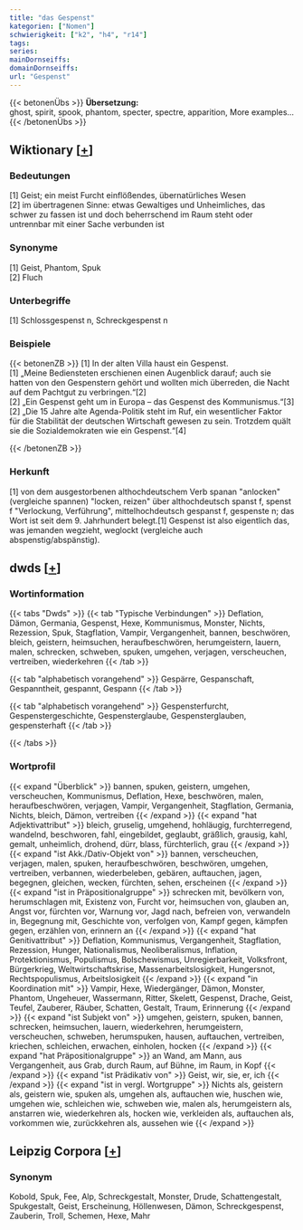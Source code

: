 ```yaml
---
title: "das Gespenst"
kategorien: ["Nomen"]
schwierigkeit: ["k2", "h4", "r14"]
tags:
series:
mainDornseiffs:
domainDornseiffs:
url: "Gespenst"
---
```


{{< betonenÜbs >}}
**Übersetzung:**  
ghost, spirit, spook, phantom, specter, spectre, apparition, More examples...  
{{< /betonenÜbs >}}

## Wiktionary [[+](https://de.wiktionary.org/wiki/Gespenst)]

### Bedeutungen
[1] Geist; ein meist Furcht einflößendes, übernatürliches Wesen  
[2] im übertragenen Sinne: etwas Gewaltiges und Unheimliches, das schwer zu fassen ist und doch beherrschend im Raum steht oder untrennbar mit einer Sache verbunden ist  

### Synonyme
[1] Geist, Phantom, Spuk  
[2] Fluch  

### Unterbegriffe
[1] Schlossgespenst n, Schreckgespenst n  

### Beispiele
{{< betonenZB >}}
[1] In der alten Villa haust ein Gespenst.  
[1] „Meine Bediensteten erschienen einen Augenblick darauf; auch sie hatten von den Gespenstern gehört und wollten mich überreden, die Nacht auf dem Pachtgut zu verbringen.“[2]  
[2] „Ein Gespenst geht um in Europa – das Gespenst des Kommunismus.“[3]  
[2] „Die 15 Jahre alte Agenda-Politik steht im Ruf, ein wesentlicher Faktor für die Stabilität der deutschen Wirtschaft gewesen zu sein. Trotzdem quält sie die Sozialdemokraten wie ein Gespenst.“[4]  

{{< /betonenZB >}}
### Herkunft
[1] von dem ausgestorbenen althochdeutschem Verb spanan "anlocken" (vergleiche spannen) "locken, reizen" über althochdeutsch spanst f, spenst f "Verlockung, Verführung", mittelhochdeutsch gespanst f, gespenste n; das Wort ist seit dem 9. Jahrhundert belegt.[1] Gespenst ist also eigentlich das, was jemanden wegzieht, weglockt (vergleiche auch abspenstig/abspänstig).  



## dwds [[+](https://www.dwds.de/wb/Gespenst)]

### Wortinformation
{{< tabs "Dwds" >}}
{{< tab "Typische Verbindungen" >}}
Deflation, Dämon, Germania, Gespenst, Hexe, Kommunismus, Monster, Nichts, Rezession, Spuk, Stagflation, Vampir, Vergangenheit, bannen, beschwören, bleich, geistern, heimsuchen, heraufbeschwören, herumgeistern, lauern, malen, schrecken, schweben, spuken, umgehen, verjagen, verscheuchen, vertreiben, wiederkehren
{{< /tab >}}

{{< tab "alphabetisch vorangehend" >}}
Gespärre, Gespanschaft, Gespanntheit, gespannt, Gespann
{{< /tab >}}

{{< tab "alphabetisch vorangehend" >}}
Gespensterfurcht, Gespenstergeschichte, Gespensterglaube, Gespensterglauben, gespensterhaft
{{< /tab >}}

{{< /tabs >}}

### Wortprofil
{{< expand "Überblick" >}} bannen, spuken, geistern, umgehen, verscheuchen, Kommunismus, Deflation, Hexe, beschwören, malen, heraufbeschwören, verjagen, Vampir, Vergangenheit, Stagflation, Germania, Nichts, bleich, Dämon, vertreiben {{< /expand >}}
{{< expand "hat Adjektivattribut" >}} bleich, gruselig, umgehend, hohläugig, furchterregend, wandelnd, beschworen, fahl, eingebildet, geglaubt, gräßlich, grausig, kahl, gemalt, unheimlich, drohend, dürr, blass, fürchterlich, grau {{< /expand >}}
{{< expand "ist Akk./Dativ-Objekt von" >}} bannen, verscheuchen, verjagen, malen, spuken, heraufbeschwören, beschwören, umgehen, vertreiben, verbannen, wiederbeleben, gebären, auftauchen, jagen, begegnen, gleichen, wecken, fürchten, sehen, erscheinen {{< /expand >}}
{{< expand "ist in Präpositionalgruppe" >}} schrecken mit, bevölkern von, herumschlagen mit, Existenz von, Furcht vor, heimsuchen von, glauben an, Angst vor, fürchten vor, Warnung vor, Jagd nach, befreien von, verwandeln in, Begegnung mit, Geschichte von, verfolgen von, Kampf gegen, kämpfen gegen, erzählen von, erinnern an {{< /expand >}}
{{< expand "hat Genitivattribut" >}} Deflation, Kommunismus, Vergangenheit, Stagflation, Rezession, Hunger, Nationalismus, Neoliberalismus, Inflation, Protektionismus, Populismus, Bolschewismus, Unregierbarkeit, Volksfront, Bürgerkrieg, Weltwirtschaftskrise, Massenarbeitslosigkeit, Hungersnot, Rechtspopulismus, Arbeitslosigkeit {{< /expand >}}
{{< expand "in Koordination mit" >}} Vampir, Hexe, Wiedergänger, Dämon, Monster, Phantom, Ungeheuer, Wassermann, Ritter, Skelett, Gespenst, Drache, Geist, Teufel, Zauberer, Räuber, Schatten, Gestalt, Traum, Erinnerung {{< /expand >}}
{{< expand "ist Subjekt von" >}} umgehen, geistern, spuken, bannen, schrecken, heimsuchen, lauern, wiederkehren, herumgeistern, verscheuchen, schweben, herumspuken, hausen, auftauchen, vertreiben, kriechen, schleichen, erwachen, einholen, hocken {{< /expand >}}
{{< expand "hat Präpositionalgruppe" >}} an Wand, am Mann, aus Vergangenheit, aus Grab, durch Raum, auf Bühne, im Raum, in Kopf {{< /expand >}}
{{< expand "ist Prädikativ von" >}} Geist, wir, sie, er, ich {{< /expand >}}
{{< expand "ist in vergl. Wortgruppe" >}} Nichts als, geistern als, geistern wie, spuken als, umgehen als, auftauchen wie, huschen wie, umgehen wie, schleichen wie, schweben wie, malen als, herumgeistern als, anstarren wie, wiederkehren als, hocken wie, verkleiden als, auftauchen als, vorkommen wie, zurückkehren als, aussehen wie {{< /expand >}}

## Leipzig Corpora [[+](https://corpora.uni-leipzig.de/en/res?word=Gespenst&corpusId=deu_newscrawl-public_2018)]


### Synonym
Kobold, Spuk, Fee, Alp, Schreckgestalt, Monster, Drude, Schattengestalt, Spukgestalt, Geist, Erscheinung, Höllenwesen, Dämon, Schreckgespenst, Zauberin, Troll, Schemen, Hexe, Mahr

